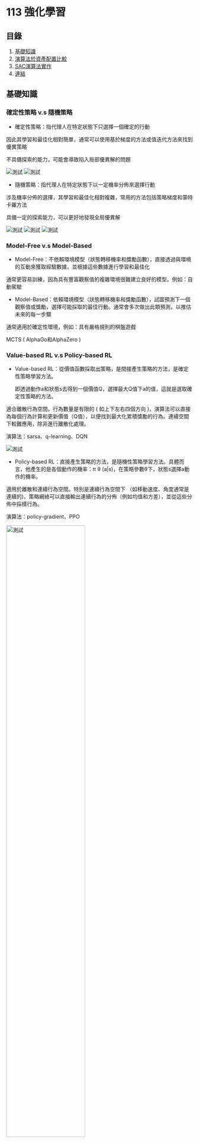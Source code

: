# 113 強化學習
## 目錄
1. [基礎知識](#基礎知識)
2. [演算法於資產配置比較](#演算法於資產配置比較)
3. [SAC演算法實作](#SAC演算法實作)
4. [連結](#連結)
   
## 基礎知識

### 確定性策略 v.s 隨機策略
* 確定性策略：指代理人在特定狀態下只選擇一個確定的行動

因此其學習和最佳化相對簡單，通常可以使用基於梯度的方法或值迭代方法來找到優異策略

不具備探索的能力，可能會導致陷入局部優異解的問題

![測試](image/*01.png)
![測試](image/*02.png)

* 隨機策略：指代理人在特定狀態下以一定機率分佈來選擇行動

涉及機率分佈的選擇，其學習和最佳化相對複雜，常用的方法包括策略梯度和蒙特卡羅方法

具備一定的探索能力，可以更好地發現全局優異解

![測試](image/*03.png)
![測試](image/*04.png)
![測試](image/*05.png)

### Model-Free v.s Model-Based
* Model-Free：不依賴環境模型（狀態轉移機率和獎勵函數），直接透過與環境的互動來獲取經驗數據，並根據這些數據進行學習和最佳化

通常更容易訓練，因為具有豐富觀察值的複雜環境很難建立良好的模型。例如：自動駕駛

* Model-Based：依賴環境模型（狀態轉移機率和獎勵函數），試圖預測下一個觀察值或獎勵，選擇可能採取的最佳行動。通常會多次做出此類預測，以推估未來的每一步驟

通常適用於確定性環境，例如：具有嚴格規則的棋盤遊戲

MCTS ( AlphaGo和AlphaZero )

### Value-based RL v.s Policy-based RL
* Value-based RL：從價值函數採取出策略，是間接產生策略的方法，是確定性策略學習方法。
  
  即透過動作a和狀態s去得到一個價值Q，選擇最大Q值下a的值，這就是選取確定性策略的方法。
  
適合離散行為空間。行為數量是有限的 ( 如上下左右四個方向 )，演算法可以直接為每個行為計算和更新價值（Q值），以便找到最大化累積獎勵的行為。連續空間下較難應用，除非進行離散化處理。

演算法：sarsa、q-learning、DQN

![測試](image/*06.png)

* Policy-based RL：直接產生策略的方法，是隨機性策略學習方法。具體而言，他產生的是各個動作的機率：π θ (a|s)，在策略參數θ下，狀態s選擇a動作的機率。

適用於離散和連續行為空間。特別是連續行為空間下 （如移動速度、角度通常是連續的)，策略網絡可以直接輸出連續行為的分佈（例如均值和方差），並從這些分佈中採樣行為。

演算法：policy-gradient、PPO

<img src="image/*07.png" alt="測試" width="65%">

結合Value-based和Policy-based方法，創造出了經典的演員評論家（Actor-Critic、AC）演算法

<img src="image/*08.png" alt="測試" width="50%">

***
### 探索與利用的平衡
* ε-greedy策略

ε 範圍在 [0,1] 之間，用來控制探索的概率

代理人以機率 1-ε 選擇當前優異的行動（利用 Exploitation），以機率 ε 選擇一個隨機行動（探索 Exploration）

在實際應用中，通常會隨著時間逐步減小 ε，這樣智能體在初期可以更多地探索，而在後期逐漸專注於利用現有的知識，從而逐步逼近最優解。

* Softmax

主要作用是將一組輸入值轉換為概率分佈，且總和為1。

Sample 隨機採樣

根據這個概率分佈，從中隨機選擇一個行為。

行為A的概率是0.6，行為B是0.3，行為C是0.1，隨機抽樣會使行為A最有可能被選中，但行為B和C也有機會。

***

### On-policy v.s Off-policy
* On-policy：使用當前的策略來生成數據 ( behavior policy )，並基於這些數據來更新該策略本身 ( target policy )

換句話說，數據收集和學習都在同一個策略上進行，策略和生成數據的來源始終一致。

數據策略一致，策略收斂穩定。因為僅能利用當前策略進行探索，探索的多樣性較低，可能容易陷入局部最優解。

適合在策略需要頻繁更新的情境中使用，例如：遊戲AI

演算法：sarsa

* Off-policy：可以利用其他策略（behavior policy）生成的數據來更新自己想要學習的目標策略 ( target policy )

行為策略和目標策略可以不同，這意味著學習不必依賴當前的策略，而可以從過去的數據或探索性更強的策略中學習。

允許使用過去由其他策略（甚至隨機策略）生成的數據，或通過探索性較高的行為策略來生成更多種類的數據，數據來源較為靈活。行為策略可以與目標策略不同，允許智能體進行更多的探索，從而幫助策略接近全局最優解。但由於兩者的差異，學習過程中可能會產生估計偏差，導致學習效率較低，且算法穩定性較差。

適合需要大量探索的場景，也適合離線數據的利用，例如：醫療決策、離線推薦系統。

演算法：Q-learning、DQN

Model-Free v.s Model-Based → Policy-based RL v.s Value-based

![測試](image/*09.png)

### DDQN(Off-policy) 的脈絡
* DQN
	* Q-Learning 的挑戰：透過估計 Q 值 ( 每個狀態中每個動作的預期獎勵 ) 來最大化累積獎勵的策略。雖然在較簡單的設定中有效，但在具有大型、複雜狀態空間的環境中面臨穩定性和有效性問題。
	* 概念：將 Q-Learning 與深度神經網路結合，以實現在具有高維狀態空間的環境中進行學習。
	* 關鍵創新：
   		* Off-policy：可以利用歷史資料或來自不同策略的資料進行學習。
		* 經驗回放（Experience Replay）：通過儲存代理與環境交互時的經驗，並在訓練過程中隨機從中抽取小批量樣本進行學習打破經驗之間的時間依賴性，減少連續狀態之間的相關性，來增強學習的穩定性。<img src="image/*010.png" alt="測試" width="50%">

  		* 目標網路（Target Network）：單獨的目標網路結構和參數與主網路相同，但它的參數更新頻率較低。用於計算目標 Q 值，目的是增加 Q 值的穩定性。

	* 訓練過程：具體的訓練過程如下：
		1. 初始化 Reply Buffer 和 主/目標網絡
  		2. 代理與環境交互：代理在每一步中根據 ε-greedy 策略選擇 action，以一定機率進行隨機探索，以其他機率選擇當前 Q 值最大的行為。
		* <img src="image/*011.png" alt="測試" width="50%">
		* 訓練初期，探索（exploration）的比重極大，便於收集更豐富的環境資訊；隨著策略收斂，利用（exploitation）已知資訊的比重逐漸增加。
		3. 儲存經驗：每次與環境交互後，將經驗 (st,at,rt+1,st+1)儲存到Reply Buffer。
		4. 隨機抽樣進行訓練：
			* 從重播記憶體中隨機抽取小批量的經驗樣本。
			* 使用目標網路計算目標 Q 值：<img src="image/*012.png" alt="測試" width="25%">
   			* 使用主網絡預測當前 Q 值 Q(s,a)。
			* 最小化損失：通過梯度下降法，將 Q 值預測誤差 <img src="image/*013.png" alt="測試" width="15%">作為損失函數來更新主網絡的參數。
		5. 更新目標網路：每隔一段時間，將主網絡的參數複製到目標網路中，從而保持目標 Q 值的一致性。
	* DDQN 的核心創新在於分離行為選擇和價值評估
		* 解決 DQN 過度高估的 Q 值，導致代理在更新策略時做出次優的行為選擇，從而影響收斂速度。
    		* 核心創新在於分離行為選擇和價值評估
		* 目標網路計算目標 Q 值公式改為：<img src="image/*014.png" alt="測試" width="50%">
	* 結果比較：顯示儘管訓練開始時的動態相似，但雙 DQN 更快地達到了收斂。
<img src="image/*015.png" alt="測試" width="50%">
同時，帶有數值的圖表顯示， DQN 在大多數情況下都會高估動作的值。
<img src="image/*016.png" alt="測試" width="50%">

***
* 網路資料
  https://huangwang.github.io/2020/02/10/%E7%AD%96%E7%95%A5%E6%A2%AF%E5%BA%A6%E6%96%B9%E6%B3%95%E7%AC%94%E8%AE%B0/
  https://huangwang.github.io/2020/02/10/%E7%AD%96%E7%95%A5%E6%A2%AF%E5%BA%A6%E6%96%B9%E6%B3%95%E7%AC%94%E8%AE%B0/
    https://blog.csdn.net/civiljiao/article/details/136042836spm=1001.2101.3001.6650.4&utm_medium=distribute.pc_relevant.none-task-blog-2%7Edefault%7EBlogCommendFromBaidu%7ERate-4-136042836-blog-103371525.235%5Ev43%5Epc_blog_bottom_relevance_base8&depth_1-utm_source=distribute.pc_relevant.none-task-blog-2%7Edefault%7EBlogCommendFromBaidu%7ERate-4-136042836-blog-103371525.235%5Ev43%5Epc_blog_bottom_relevance_base8&utm_relevant_index=9
https://blog.csdn.net/weixin_37410657/article/details/130484679
https://hackmd.io/@shaoeChen/Bywb8YLKS/https%3A%2F%2Fhackmd.io%2F%40shaoeChen%2FSyez2AmFr
https://hackmd.io/@shaoeChen/Bywb8YLKS/https%3A%2F%2Fhackmd.io%2F%40shaoeChen%2FSyqVopoYr

* 書籍

Deep Reinforcement Learning Hands-On: Apply Modern RL Methods, with Deep Q-networks, Value Iteration, Policy Gradients, TRPO, AlphaGo Zero and More(CH6、7)——Maxim Lapan
***

## 演算法於資產配置比較
### 背景知識

![測試](image/*1.png)
1. 基於模型的強化學習 (Model Based RL)
   1. 策略迭代演算法 (Policy­Iteration)：尋找最佳策略時迭代更新策略的過程，在有限的馬可夫框架 (FiniteMDP) 下，只有有限數量的策略 (Policy)，故可在有限時間內找到最佳策略和最佳值函數 (Value Function)。
   2. 價值迭代演算法 (Value­Iteration)：可視為策略迭代演算法 (Policy­Iteration) 的簡化演算法，迭代過程中僅對值函數進行迭代更新，因找到最佳值函數等同找到最佳策略，演算法最後收斂的結果應相當於策略迭代演算法。
2. 無模型強化學習 (Model Free RL)：不對環境進行建模進而找到最優的策略，即環境的機率分布為未知下 (無母數) 進行決策。
   1. 價值基礎之強化學習(Value­Based RL)：DQN適用範圍還是在低維度、離散的動作空間。如果採用把連續動作空間離散化，動作空間則會過大，極難以收斂。其只能給出一個確定性的行動 (Action)，無法給出概率值。***將Q Learning的概念與深度學習相結合。這裡 Q函數不再是一個簡單的表格，而是通過一個深度神經網絡來逼近。神經網絡的輸入是環境的狀態s，輸出是所有可能行動的Q值。DQN的關鍵創新是有兩個神經網絡：一個是正在訓練的網絡，另一個是固定的目標網絡，用於估計Q值更新公式中的 max𝑎′𝑄(𝑠′,𝑎′)。***
   2. 策略基礎之強化學習(Policy­Based RL)：考慮採用策略梯度的方法後就又引入了策略搜索的問題。***想在連續行動空間使用 Off­Policy 算法進行優化，可以概率分布中採樣得到確定性策略梯度演算法 (Deterministic Policy Gradient,DPG)，以一定的概率使用隨機策略，而在剩下的情況下使用最優行動。***
3. 演員評論家演算法：Actor­Critic 演算法之巧思即為讓隨機性策略 (Actor) 及確定性策略 (Critic) 彼此截長補短以實現可權衡偏差與方差的數據驅動模型
   1. 深度確定性策略梯度演算法 (Deep Deterministic Policy Gradient,DDPG)：深度學習神經網絡融合進 DPG 的策略學習方法，相對於 DPG 它改進了以卷積神經網絡作為策略函數 μ 和 Q 函數的模擬，然後使用深度學習的方法來訓練神經網絡；另外 DDPG 同樣與 DQN一樣，使用了兩種技巧，經驗重播和獨立的目標網絡。
   2. 雙延遲的確定性策略深度學習演算法 (Twin Delayed DDPG,TD3：基礎上進一步提出三項改進方案，裁剪 Double­Q 學習 (Clipped Double­QLearning)、延遲策略更新 (Delayed Policy Updates) 及目標策略平滑化 (TargetPolicy Smoothing)。該文獻只簡述該方案分別解決高估 Q 值、Actor 的盲目迭代導致困在次佳解及可能出現錯誤估值 Q 引導下個錯誤策略等問題。
   3. 軟性演員評論家演算法 (Soft Actor­Critic,SAC)：以 Off­Policy 的方式優化隨機性策略,它並不是 TD3 的後繼者,但它包含了裁剪 Double­Q 學習之技巧,也包含目標策略平滑的改進,SAC 最重要的特色是熵正則化 (Entropy Regularization)，隨著訓練次數增加該策略可以最大程度的在預期收益和熵之間進行權衡熵是策略中隨機性的一種測度，這與探索和利用的權衡關係密切，增加熵會導致更多的探索,從而可以加快之後的學習速度，它還可以防止策略過早收斂到不良的局部最佳解。
      
## DDPG、TD3、SAC在不同市場情境下優劣
### 觀測值：
基本面數據使用聖路易聯邦準備數據庫 (St. Louis Federal Reserve EconomicData)

市場面數據使用雅虎金融 (Yahoo Finance) 數據庫

投資標的數據使用七檔知名的美國 ETF 作為資產池供模型挑選以進行資產配置

從市場面和基本面收集來的特徵資料集，反映市場和經濟的相關資訊

![測試](image/*2.png)

特徵資料的處理包括進行時間序列的資料預處理，將非定態、具自相關的數據轉換為定態且無自相關的數據。

為了確保資料具備統計獨立性及定態性，研究中使用了Durbin-Watson及Augmented Dickey-Fuller檢定方法。

### 目標、報酬：
獎勵函數 (Reward Function)：投資組合財富增長率最大化

![測試](image/*3.png)

### 模型特有設定：
模型結構與參數設定對齊原始論文
1. 深度確定性策略梯度演算法 (DDPG)：
變更軟更新參數 (Tau)，DDPG 模型透過該參數緩慢的更新目標網路，原始論文設定該參數為 0.001，該文獻使用格點搜尋計算法 (Grid Search) 以找出適合應用於金融資產配置的參數值。變更參數設定後，隨著訓練迭代次數增加，投資組合年化投報率(CAGR) 緩步上升，最大回撤 (MDD) 趨於穩定。測試發現越是緩慢的更新目標網路，有提升學習穩定度效果，若不進行緩步更新，直接將 Q 網路的參數定期複製到目標網路，將使得每次訓練迭代後與目標偏離程度不斷擴大。
2.雙延遲的確定性策略深度學習演算法 (TD3)：
加入了平滑正則化。在確定性策略下，目標易受到函數擬合誤差帶來的影響，進而使方差倍增，該文獻採用了 SARSA 值函數估計方法並加入正則化。其原理認為相似的動作將對應相似的函數值，因此提出在目標動作的小範圍擬合方法論，有效的減少方差以提高模型穩定度。
3.軟性演員評論家演算法 (SAC)：
Reward Scale 是 SAC 特有的超參數，該參數意涵是指直接讓獎勵(Reward) 乘以一個常數(Reward Scale,k)，在不破壞獎勵函數的前提下調整獎勵值，從而間接調整 Q 值到合適的水準，∑kri = k∑ri =kQt。其中 Q 為累積收益，該文獻使用 k 為 1000，該數字是依經驗進行調整的適當水準，原論文已有論述僅需讓累計收益的範圍落在正負 1000以內即可，不需要精細調整。儘管如此它仍為本模型最關鍵的超參數，該參數越大隱含更少的 Entropy，將使得 SAC 模型漸近於 DDPG；該參數越小，將使的策略分布趨近於 Uniform，代表此將不利於探索。

### 結論
此比較有三個前提
* 第一是模型測試期間為近四年 (2017 年 4 月至 2021 年 4 月)，近四年處於長期多頭市場 (Bull Market) 區間，研究茲將此一區間分割為常態 (Normal) 期間及恐慌 (Crisis) 期間,兩期間皆經歷短期的多空市場。
* 第二是研究盡可能的對齊原始論文的結構及參數設定
* 第三是本研究使用簡潔直觀的獎勵函數(投資組合財富增長率最大化)進行設計

在不同的市場波動下 (Normal 與 Crisis) 三演算法之特性 (各指標之排序) 並無顯著差異 :

![測試](image/*4.png)

1. 績效衡量指標 (Annualized Return，CAGR) 以 DDPG 模型最佳
	* TD3 與 SAC 兩模型相較於 DDPG 皆對結構進行強化以增加模型穩定度及通用性，但可能因此導致模型在績效為主策略的探索上過於保守。
2. 風險衡量指標 (Risk Indicator) TD3 與 SAC 模型為佳
	* 在市場波動屬常態 (Normal) 期間,TD3 模型表現最佳，
	* 在市場波動屬恐慌(Crisis) 期間，TD3 與 SAC 表現皆名列前茅，無顯著差異，兩模型在風險為主的指標衡量上皆表現優異。
3. 風險調整後績效指標 (Sharpe Ratio) DDPG 為最佳
	* 但模型訓練時 (2007 年 3月至 2017 年 3 月)股市為急跌緩漲的特性，測試時股市為 V 型反轉，而模型使用 2007 年 3 月至 2017 年 3 月的資料進行訓練是無法學習捕捉到此以市場實務特性的轉變，故該文獻之 DDPG 模型測試結果雖為最佳，但在此必須載明此一經驗之偏誤。

***
原始論文
[27] Lillicrap, T. P., Hunt, J. J., Pritzel, A., Heess, N., Erez, T., Tassa, Y., Silver, D., and
Wierstra, D. Continuous control with deep reinforcement learning. arXiv preprint
arXiv:1509.02971 (2015).
[16] Fujimoto, S., Hoof, H., and Meger, D. Addressing function approximation error
in actor­critic methods. In International Conference on Machine Learning (2018),
PMLR, pp. 1587–1596.
[20] Haarnoja, T., Zhou, A., Abbeel, P., and Levine, S. Soft actor­critic: Off­policy max-
imum entropy deep reinforcement learning with a stochastic actor. In International
Conference on Machine Learning (2018), PMLR, pp. 1861–1870.

文獻
https://drive.google.com/open?id=1uksPp199QIYO1O7BkWMHDjRVqx4G0vhV
***

## SAC演算法實作
學習如何分配資產權重來最大化收益

### 資料取得
* 以新尖牙股為投資組合
* 取十年期資料(2010/1/1~2020/12/31)
* 日頻率
![測試](image/*5.png)

### 預處理
使用 ta-lib 技術分析工具包
* 移動平均線（MA）: 觀察價格的長期趨勢
* 相對強弱指數（RSI）: 資產是否超買或超賣
* 順勢指數（CCI）: 價格是否偏離統計平均值，識別潛在的反轉點
* 平均趨向指數（ADX）:衡量趨勢的強弱
* 布林通道（Bollinger Bands）: 計算價格的上下限，判斷價格是否偏離其平均值
* 移動平均收斂背離（MACD）: 衡量價格的動量變化，識別趨勢反轉的信號
協方差矩陣 : 衡量各資產之間的收益相關性，降低風險
![測試](image/*6.png)
![測試](image/*7.png)


*7
定義投資組合環境
__init__(self, data)：初始化設定
reset(self, seed=None, **kwargs)：重置環境，以便算法重新開始學習
step(self, action)：行進方式
get_obs(self)：獲取觀察值
觀察結果存於 NumPy 陣列

自定義的 PortfolioEnv 類別
模擬一個多資產投資組合的管理環境
通過觀察資產價格和調整投資比例
學習如何最大化資金餘額

*8

*9

建立與訓練
建立與訓練環境
DummyVecEnv 和 Monitor :
加入監控、支持
使環境能夠與強化學習演算法整合
訓練模型
SAC演算法進行強化學習
使用多層感知作為策略網絡
訓練時間設置為10,000個步數
*10

*11
結果分析
actor_loss 
增加，策略還在進行大規模的調整
critic_loss
增加，模型在試圖學習如何評估更複雜的情況
ent_coef (熵係數)
下降，智能體的探索行為減少
ent_coef_loss
負值表明模型的更新趨向於減少動作的隨機性

進一步優化：
增加訓練步數，讓模型在更大範圍內學習
調整熵係數或學習率，讓模型能更快找到最佳策略

*12

*13
測試模型
for _ in range(len(test_data) - 1):
迭代測試資料，模擬多個步驟的投資action
在每個回合，利用訓練好的模型進行預測，並取得投資組合的action
累積總回報

*14

*15
結果分析
Total Rewards : 0
模型未學到有效策略
Final Balance : 1000000
動作沒有實質影響：
可能是因為模型在每一步都選擇了保守的
或無效的投資組合配置
（例如：持有現金不進行投資）。

*16

*17
後續研究改進
訓練次數調整（total_timesteps）
讓模型有更多的時間學習有效的策略
變數(環境、觀測值)、回報調整
變數的增減、調整或引入更多的獎勵訊號(波動率)
模型複雜度調整
考慮增加MLP的層數或每層的神經元數量
超參數調整
調整學習率、探索率
***Reward Scale***
該參數越小，代表此將不利於探索
模型複雜度調整
考慮增加MLP的層數或每層的神經元數量


深度強化學習於投資組合管理交易策略

TDQN操作個股
12/3

基於深度強化學習（Deep Reinforcement Learning，DRL）的交易策略（TDQN），以解決股市中最佳交易決策問題，並最大化夏普比率以平衡收益與風險。

考慮的投資組合由一隻股票和代理現金組成。投資組合價值 vt 由交易代理現金價值 vc t 和股票價值 vs t 組成，後者隨著時間的推移 t 不斷變化。買賣操作只是現金和股票交換。交易代理通過訂單簿與股票市場交互，該訂單簿包含整套買單 （bids） 和賣單 （asks）。
訂單代表市場參與者的交易意願，由價格 p、數量 q 和 s（買入或賣出）組成。要進行交易需要買單和賣單之間匹配，該事件僅在
 *18
時發生。
然後，交易代理面臨著一個非常艱巨的任務，以產生利益：交易什麼、何時、如何、以什麼價格和數量進行交易。

時間軸離散化
一個連續的時間軸分割成一系列固定長度的離散時間步（時間步）的過程。
將交易時間步設為每天一次（每日一次決策），即Δt = 1天。
簡化交易決策模型
限制交易頻率，減少高頻交易所產生的成本
提供足夠的市場變化數據提供模型學習。

交易策略
更新可用的市場資訊
執行策略以採取行動
執行指定交易行動
下次步驟為 t +1 ，迴圈回到步驟 1
*19

最優策略、獎勵函數
折扣因子決定了未來獎勵的重要性。若為0則代理只考慮當前的獎勵，而完全丟棄未來的獎勵。當貼現因子增加時，代理往往會變得更加注重長期。參數應根據所需的行為進行調整。
*20
*21
*22

變數
使用歷史股市日內 HLCV 資料（High-Low-Close-Volume），內部狀態
*23

行動
代理必須回答幾個問題：是否交易、如何交易以及交易多少？
= 在時間步驟 t 購買的股票數量 ( Qt )
at = Qt
可能會出現三種情況：
Qt >0： 代理發佈新的出價訂單購買股票
Qt <0： 代理發佈新的賣單來出售股票
Qt =0： 代理持有不買賣任何股票

行動對內部環境的影響
現金價值更新
*24
股票價值更新
*25
行動空間約束——動作上、下界
現金限制：代理不能買入超過現有現金可支付的股票數量
*26
風險限制：代理持有空頭時需保證其現金足以應對股價波動帶來的風險
*27
*28
*29
檢查是否有足夠的資金回補
有足夠資金 (delta<0)
條件：lowerBound <= 0 表示有足夠資金支持當前的賣空
操作：保持現金餘額（Cash）不變、更新持有價值（Holdings）

無足夠資金，需先進行回補 (delta>=0)
條件：lowerBound > 0 表示資金不足以維持當前賣空，需要回補部分空頭。
操作：計算需要回補的股數：
math.floor(lowerBound)：能根據資金回補的最大股數。
self.numberOfShares：當前賣空的總股數。
回補股數取兩者的較小值
更新剩餘賣空：減去已回補的股數，更新剩餘的賣空股數。
更新現金餘額：現金減去回補股數的成本（包含交易成本）。
更新持有價值：根據剩餘賣空股數和當前收盤價更新持有價值。

*30
*31


*32
簡化動作空間
賣空：賣出持有部分來清空持倉，並額外進一步賣空等量股票；現金限制下的額外賣空
*33
*34
*35
樣本期間
訓練集：2012 年 1 月 1 日至 2017 年 12 月 31 日
測試集：2018 年 1 月 1 日至 2019 年 12 月 31 日
頻率
日內交易，每日做出交易決策測試資料
提出一個由 30 隻股票組成的測試平台，呈現不同的特徵（行業、地區、波動性、流動性等）

*36

研究結果
基準策略：
買進並持有
賣出並持有
移動平均線追蹤趨勢 （TF）
*37
均值回歸與移動平均線 （MR）
*38
良好表現的案例：Apple 
*39
抓住主要趨勢：TDQN 能夠準確檢測市場中的主要趨勢並從中獲益，例如在價格穩
定上漲或下跌時執行相應的買入或賣出操作。
反應性和前瞻性：對趨勢表現出反應性，但在某些高波動時期，代理能根據市場信號（如波動性增加）預測趨勢反轉。
表現受限的案例：Tesla 


*40
主要挑戰——高波動性：Tesla 股票具有顯著的高波動性，增加了交易策略的難度。同時增加的交易頻率導致更高的交易成本和風險。
交易頻率：過於頻繁的交易是導致績效降低的主要原因，顯示 TDQN 在高波動市場中的限制。
測試集上的表現明顯低於訓練集

整體表現
*41
基準策略的表現：
Buy and Hold表現在大多數情況下優於其他基準策略，這與測試期間市場多為牛市有關。
均值回歸、趨勢追蹤表現不佳，特別是在多樣化市場特性中缺乏適應性。
TDQN 的適應能力：與傳統策略相比，TDQN 的主要優勢在於能同時處理多種市場模式，具備更高的靈活性和泛化能力。

重要因子
折扣因子須因所處市場而調適
高 𝛾 適用於穩定市場：模型可能誤判某些短期波動是長期趨勢的開始，代理為不錯過未來回報導致頻繁交易，增加交易成本。
低 𝛾 適用於不穩定市場：過於關注於當下回報，可能錯過長期最大化收益。
交易成本
交易成本越高會使回報減少，進而減少交易頻率。
短期價格波動包含許多噪聲（隨機性），這些噪聲並不反映實際的市場趨勢，高頻交易減少有助於收益增加。
*42
An Application of Deep Reinforcement Learning to Algorithmic Trading
DRIP 深度強化學習 + 社會責任投資（SRI）
一個名為 Deep Responsible Investment Portfolio (DRIP) 的模型，該模型利用深度學習技術和強化學習方法來優化社會責任投資（SRI）組合。在傳統投資組合模型中，財務回報和風險控制是主要考量因素，而DRIP模型同時考慮財務回報和環境、社會、治理（ESG）評分，提供一個兼顧財務績效和社會責任的投資組合優化方案。
資料集：
資料來源：
資料來源包括公司社會責任（CSR）報告、ESG評分、股票歷史價格、財務新聞等數據。
ESG評分來自於公司公佈的環境、社會與治理（ESG）相關的報告和新聞資料，如碳排放、廢棄物管理、員工健康與安全、董事會透明度等。
資料處理：
使用多變量雙向長短期記憶（BiLSTM）神經網絡來處理股價和ESG評分的多變量時間序列預測
不進行數據標準化，直接使用股票的實際回報數據進行模型訓練，避免未來數據範圍的「泄露」。

如果進行標準化處理，特別是針對時間序列數據，模型可能在訓練過程中「學習」到未來數據的範圍。這會導致模型在測試或預測階段表現得不準確，因為模型已經利用了未來信息，這不符合實際市場中預測未來的需求。
使用滑動窗口技術進行滾動預測，將歷史股價資料分割成固定大小的窗口，用於預測未來的股票回報。
滑動窗口技術的概念
滑動窗口技術的基本思路是將時間序列數據（如股票價格）分成固定大小的子集（稱為窗口），並使用這些子集進行模型訓練和未來預測。這種方法可以捕捉到時間序列數據中的短期變化和趨勢，對於金融市場的高波動性特別有效。
具體實施步驟
選擇窗口大小：
首先確定滑動窗口的大小（即時間步數），例如可以選擇5天、10天、30天等。窗口大小的選擇會影響模型的性能，通常需要根據具體的數據特徵和預測需求進行調整。
創建窗口：
將歷史股價資料按時間順序切割成多個固定大小的窗口。例如，對於一個包含100天股價數據的序列，若窗口大小為10，則可以生成的窗口如下：
窗口1：第1天到第10天
窗口2：第2天到第11天
窗口3：第3天到第12天
以此類推，直到第91天到第100天的窗口。
訓練模型：
對於每個窗口，使用該窗口中的數據來訓練預測模型（如LSTM、BiLSTM等）。每個窗口都將作為一次訓練的輸入，以學習過去數據的模式。
進行預測：
使用每個訓練好的模型來預測下一個時間步的股價。例如，若窗口包含第1天到第10天的數據，則預測第11天的股價。
滑動窗口：
當預測完成後，窗口向前滑動一個時間步，然後使用新的窗口數據進行下一次預測。例如，窗口從第2天到第11天的數據進行訓練，預測第12天的股價。
重複進行：
重複以上步驟，直到處理完所有可用的歷史數據。
優點
捕捉短期趨勢：滑動窗口技術能夠捕捉到數據中的短期變化，適合處理股價的高波動性。
靈活性：可以根據不同的時間尺度調整窗口大小，以適應不同的預測需求。
增加數據量：將長時間序列分割成多個窗口，能夠生成更多的訓練樣本，提高模型的泛化能力。
挑戰
計算負擔：隨著窗口的增加，訓練模型所需的計算資源也會增加。
窗口大小的選擇：選擇不合適的窗口大小可能會導致模型性能下降，過小可能無法捕捉長期趨勢，過大則可能會掩蓋短期變化。
比較了 LSTM 和門控循環單元(GRU) 網路等不同 RNN 架構的效能 。建議在類似的序列預測問題中，雙向 LSTM可能是更好的選擇 [8]。雖然具有單向資訊流的 LSTM 和 GRU 可能足以解決大多數序列預測問題，但 BiLSTM 模型會向後讀取一次數據這有助於提高預測準確性，特別是在預測金融時間序列等連續資料時。 

*43
LSTM 是 RNN 的一種。因為其可以接受序列資料、多個輸入、有記憶這些特點，非常適合用來處理文本資料。
「雙向」LSTM。也就是說，在一個序列的輸入中，BiLSTM 能夠同時編碼由前至後的訊息和由後至前的訊息。
這種能力在文本或情緒的分析時是非常有用的。假設有個句子是：「今天晚上的＿＿＿＿＿很好聽，令人回味無窮。」若是只從前向推測，可能的候選就非常多，有晚餐、聚會、音樂會、月亮......然而，若將後向的編碼考慮進來，在以上的選項中就只有「音樂會」是最有可能的，顯而易見，範圍縮小了許多。
TF Keras Tutorial - Bi LSTM, Glove, GRU
Next Word Prediction BI-LSTM tutorial easy way
https://ithelp.ithome.com.tw/articles/10298511

變數：
	價格數據：包含股價、ESG評分、波動率等，這些變數用於預測未來的股票回報並優化投資組合。
股價資料用來進行時間序列預測，ESG評分用於投資組合的多目標優化，權衡財務回報與社會責任。
狀態空間（State Space）：包含帳戶餘額、股票持有數量、股票價格、技術指標等。
動作空間（Action Space）：包括買、賣或持有股票的操作，動作可以表示為買賣不同數量的股票。
獎勵函數（Reward Function）：
獎勵函數同時考慮投資組合的財務回報和ESG評分：
財務回報部分基於投資組合價值的增長。
ESG獎勵部分基於組合中公司ESG評分的加權平均。
總獎勵函數是一個多目標函數，平衡回報和ESG表現。
研究結果：
DRIP模型經過30年的100隻股票數據測試，顯示其在財務回報和社會責任方面均優於傳統的投資組合模型。與僅考慮財務回報的模型相比，DRIP能夠同時實現高ESG評分和穩定的財務增長，為投資者提供了一個更符合現代社會責任需求的投資方案。
結論：
DRIP模型通過結合多變量BiLSTM和深度強化學習，成功優化了社會責任投資組合，解決了傳統投資組合優化模型無法同時處理財務回報與社會責任問題的局限。未來的研究可以探索該模型在不同市場或資產類別上的應用，並進一步加強ESG評分的影響，幫助投資者在可持續發展與財務回報間取得平衡。
Deep learning for decision making and the optimization of socially responsible investments and portfolio
深度強化學習庫
10/15
一個名為FinRL的開源深度強化學習庫，專門用於自動化股票交易策略。此庫提供了多種 DRL 算法和交易環境，幫助使用者簡化開發過程，並通過回測來評估策略性能。
https://github.com/AI4Finance-Foundation

資料集：
資料來源：
FinRL 使用來自六大股票指數的歷史市場數據，包括 NASDAQ-100、道瓊工業指數（DJIA）、標普500（S&P 500）、恆生指數（HSI）、滬深300（CSI 300）等。
	資料處理：
基於 OpenAI Gym 框架模擬金融市場環境。資料包括日間數據、每小時數據和分鐘數據，並通過技術指標（如移動平均線、相對強弱指數）進行強化學習模型的訓練。資料被組織成時間序列。
	變數：
價格數據：開盤價、收盤價、最高價、最低價等，用於追蹤市場波動。
技術指標：MACD（移動平均線收斂/發散指標）、RSI（相對強弱指數）等，用於捕捉市場的技術趨勢。
狀態空間（State Space）：包含帳戶餘額、股票持有數量、股票價格、技術指標等。
動作空間（Action Space）：包括買、賣或持有股票的操作，動作可以表示為買賣不同數量的股票。
獎勵函數（Reward Function）：如投資組合價值變化、投資組合日誌回報率、夏普比率等，來評估每個交易決策的效果。

研究結果：
研究展示了FinRL在多種應用場景下的效果，包括單隻股票交易、多隻股票交易以及投資組合配置。FinRL庫集成了多種DRL算法，如 DQN、DDPG、PPO、SAC、A2C 和 TD3 等。實驗結果表明，該庫能夠有效地模擬真實市場條件，並幫助用戶設計出穩健的自動化交易策略。

結論：
FinRL為量化金融提供一個靈活且易於上手的開源工具，能幫助初學者和研究人員快速開發和測試自動化股票交易策略。該工具的模塊化設計和標準化交易環境簡化強化學習在金融應用中的複雜性，促進研究和實踐中的策略比較與調整。未來可以擴展FinRL至更多資產類別（如期貨、債券等）以及更加複雜的市場條件，並進一步優化風險管理和交易成本的考量。

*********************************************************************************************************
基於OpenAI Gym框架構建的交易模擬環境 
主要是用來模擬真實的金融市場環境，讓強化學習代理（DRL agents）可以在這樣的環境中學習、訓練並進行決策

1. 三層架構：環境層、代理層和應用層
FinRL 的架構分為三層：

環境層：模擬金融市場環境，提供真實的市場數據，並基於時間推進進行模擬交易。
代理層：包括多種深度強化學習（DRL）算法，這些代理負責根據當前的市場狀態進行買賣決策。
應用層：包含具體的交易應用，如單隻股票交易、多隻股票交易和投資組合配置。
*44
金融市場環境的模擬
在OpenAI Gym框架下，FinRL 將金融市場模擬成一個馬爾可夫決策過程（MDP），該過程有以下核心組成部分：
*45
狀態空間（State Space）
狀態空間定義了交易代理能夠觀察到的市場信息。這些信息用於幫助代理了解當前市場狀況，做出決策。包括：
賬戶餘額：賬戶當前的現金餘額。
持有股票數量：代理當前擁有的每隻股票的數量。
股價：股票的開盤價、最高價、最低價和收盤價。
技術指標：例如移動平均線（MACD）、相對強弱指數（RSI）等。
成交量：每隻股票的成交量。
行為空間（Action Space）
行為空間定義了代理在每個時間步驟中可以做出的行為選擇。這些行為包括：
買入：買入某隻股票。
賣出：賣出某隻股票。
持有：保持現有倉位不變。 行為還可以具體化為買賣的股票數量，如 "買入10股AAPL" 或 "賣出10股AAPL"。
獎勵函數（Reward Function）
獎勵函數是代理學習的核心，指引代理做出有利於最大化長期回報的行為。常見的獎勵函數包括：
投資組合價值變化：根據行動前後投資組合的價值變化來計算獎勵。
對數回報率：計算投資組合的對數回報率。
夏普比率：將回報標準化為風險調整後的度量（如 $S_T = \frac{mean(R_t)}{std(R_t)}$）。
時間驅動的模擬
該環境基於時間推進進行模擬，根據預設的時間粒度（如天、時、分鐘）來模擬股票交易過程。代理每隔一個時間步驟觀察市場數據，然後做出決策。此過程會持續直到模擬結束。
模塊化設計
每層架構都設計為模塊化，允許用戶選擇特定的模塊進行交易任務的定制。例如，用戶可以在代理層選擇不同的DRL算法（如DQN、DDPG、PPO等），或在環境層選擇不同的市場數據集來進行回測。
資料集與市場環境
FinRL 提供了標準的市場數據集來模擬不同的交易環境，這些數據集包括NASDAQ-100、道瓊工業指數、標普500、恒生指數、滬深300等。這些資料集被預處理為符合模擬需求的格式，如每天、每小時或每分鐘的價格和交易量數據，代理在這些資料集上進行訓練和測試。
市場摩擦的處理
FinRL環境中還加入了真實市場中的摩擦因素，如：
交易成本：每次交易會扣除一定比例的手續費。
市場流動性：考慮市場流動性對價格波動的影響。
在代理進行買賣決策時，可以根據市場交易量和代理的交易量來動態調整實際執行價格。例如，當代理執行大量買入操作時，股價會隨著流動性的減少而上漲，導致代理以更高價格買入。
風險厭惡程度：允許代理根據投資者的風險偏好進行決策調整。
在獎勵函數中加入風險調整的參數。風險厭惡程度可以通過風險調整後的回報（如夏普比率）來實現，這樣代理會根據風險厭惡參數進行權衡，最大化風險調整後的收益而非僅僅是絕對收益。
FinRL: A Deep Reinforcement Learning Library for Automated Stock Trading in Quantitative Finance
景氣循環與資產配置
12/17
研究工具與方法：
採用頻譜分析（Spectral Analysis）檢視景氣循環與資產價格的循環
使用Baxter-King與Christiano-Fitzgerald濾波器分離經濟時間序列中的不同頻率訊號
主要發現：
市場的循環行為：
債券、股票、商品市場與景氣循環的週期長度均在3.5至7.5年之間。
這些市場提出了顯著的領先與落後的關係：
景氣循環領先於商品市場，卻落後於債券與股票市場。
*46
債券市場又領先商品市場。
基金的循環特性：
不同種類的基金（如債券型、科技型）都存在類似的循環現象
基金間有三組領先或落後關係：
基金債券型基金領先股票型，股票型基金領先能源型基金
貨幣型基金領先地產型基金
經濟大蕭條與金融海嘯：
Kitchin、Juglar及Kuznets循環同時 進入收縮期是造成1930年經濟大蕭條以及2008年全球金融海嘯的共同原因之一
應該在經濟達到低谷之前增加股票放空，然後在經濟達到頂峰之前轉向商品資產，然後在經濟衰退的大部分時間里轉向債券。
只有股票和債券的策略類似於 Siegel （1991），他已經表明，在商業周期的轉捩點之前，通過在債券和股票之間切換，可以顯著提高投資組合的回報。
股票、債券、大宗商品
Bennchmark:擴張時股票，衰退時債券
在商業週期高峰期前 6 個月轉向大宗商品，然後在峰值後 2 個月轉向債券，然後在低谷前 6 個月轉向債券的平均回報率。
景氣循環四個階段與資產表現
復甦期 (Recovery)
表現最佳：股票市場(利率低，企業獲利改善，推升股市上漲)
表現較弱：商品市場(投資需求尚未完全恢復，商品市場仍疲弱)
其他：債券市場(利率低支撐債券價格，但表現開始趨於平穩)
擴張期 (Expansion)
表現最佳：股票市場(經濟增長加速，企業利潤擴大，股市持續走強)
表現較強：商品市場(需求增加推高商品價格)
表現較弱：債券市場(利率上升，壓制債券表現)
減速期 (Slowdown)
表現最佳：商品市場(通脹壓力上升，商品價格仍強勁)
表現較弱：股票市場(經濟增長放緩，利潤縮減，股市轉弱)
其他：債券市場(隨著經濟減速和利率下降，債券市場表現逐漸好轉)
衰退期 (Recession)
表現最佳：債券市場(利率下降，推升債券價格)
表現較強：股票市場（接近底部時開始回升）投資者對經濟復甦的預期提升股市表現。
表現較弱：商品市場(經濟活動低迷，需求減弱，壓制商品價格)

資產配置策略建議
復甦期 (Recovery)
增加股票配置、保持債券配置、避免配置商品
擴張期 (Expansion)
保持股票高配置、逐步增加商品配置、減少債券配置
減速期 (Slowdown)
轉向商品市場、減少股票配置、適度增加債券配置
衰退期 (Recession)
增加債券配置、適度增持股票、減少商品配置*47
景氣循環、通貨膨脹衡量及聯邦資金利率期貨三論





